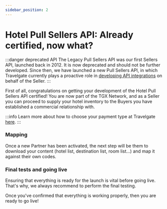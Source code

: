 ```yaml
---
sidebar_position: 2
---
```


# Hotel Pull Sellers API: Already certified, now what?

:::danger deprecated API
The Legacy Pull Sellers API was our first Sellers API, launched back in 2012. It is now deprecated and should not be further developed. Since then, we have launched a new Pull Sellers API, in which Travelgate currently plays a proactive role in [developing API integrations](/kb/our-products/are-you-a-seller/getting-started-as-a-new-seller/seller-api-development-roadmap) on behalf of the Seller.
:::

First of all, congratulations on getting your development of the Hotel Pull Sellers API certified! You are now part of the TGX Network, and as a Seller you can proceed to supply your hotel inventory to the Buyers you have established a commercial relationship with.

:::info
Learn more about how to choose your payment type at Travelgate [here](/kb/account-settings/billing/billing-payment-types).
:::

### Mapping
Once a new Partner has been activated, the next step will be them to download your content (hotel list, destination list, room list...) and map it against their own codes.

### Final tests and going live
Ensuring that everything is ready for the launch is vital before going live. That's why, we always recommend to perform the final testing.

Once you've confirmed that everything is working properly, then you are ready to go live! 